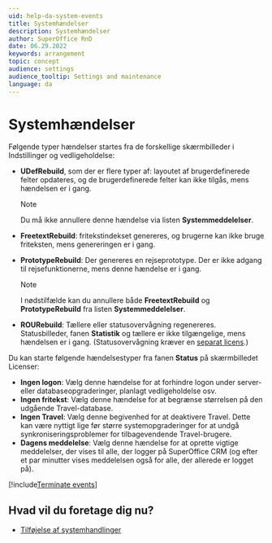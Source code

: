 ```yaml
---
uid: help-da-system-events
title: Systemhændelser
description: Systemhændelser
author: SuperOffice RnD
date: 06.29.2022
keywords: arrangement
topic: concept
audience: settings
audience_tooltip: Settings and maintenance
language: da
---
```


# Systemhændelser

Følgende typer hændelser startes fra de forskellige skærmbilleder i Indstillinger og vedligeholdelse:

* **UDefRebuild**, som der er flere typer af: layoutet af brugerdefinerede felter opdateres, og de brugerdefinerede felter kan ikke tilgås, mens hændelsen er i gang.

    > [!NOTE]
    > Du må ikke annullere denne hændelse via listen **Systemmeddelelser**.

* **FreetextRebuild**: fritekstindekset genereres, og brugerne kan ikke bruge friteksten, mens genereringen er i gang.

* **PrototypeRebuild**: Der genereres en rejseprototype. Der er ikke adgang til rejsefunktionerne, mens denne hændelse er i gang.

    > [!NOTE]
    > I nødstilfælde kan du annullere både **FreetextRebuild** og **PrototypeRebuild** fra listen **Systemmeddelelser**.

* **ROURebuild**: Tællere eller statusovervågning regenereres. Statusbilleder, fanen **Statistik** og tællere er ikke tilgængelige, mens hændelsen er i gang. (Statusovervågning kræver en [separat licens][2].)

Du kan starte følgende hændelsestyper fra fanen **Status** på skærmbilledet Licenser:

* **Ingen logon**: Vælg denne hændelse for at forhindre logon under server- eller databaseopgraderinger, planlagt vedligeholdelse osv.
* **Ingen fritekst**: Vælg denne hændelse for at begrænse størrelsen på den udgående Travel-database.
* **Ingen Travel**: Vælg denne begivenhed for at deaktivere Travel. Dette kan være nyttigt lige før større systemopgraderinger for at undgå synkroniseringsproblemer for tilbagevendende Travel-brugere.
* **Dagens meddelelse**: Vælg denne hændelse for at oprette vigtige meddelelser, der vises til alle, der logger på SuperOffice CRM (og efter et par minutter vises meddelelsen også for alle, der allerede er logget på).

[!include[Terminate events](includes/note-terminate-event.md)]

## Hvad vil du foretage dig nu?

* [Tilføjelse af systemhandlinger][1]

<!-- Referenced links -->
[1]: add-system-event.md
[2]: ../../../en/admin/license/index.md

<!-- Referenced images -->

